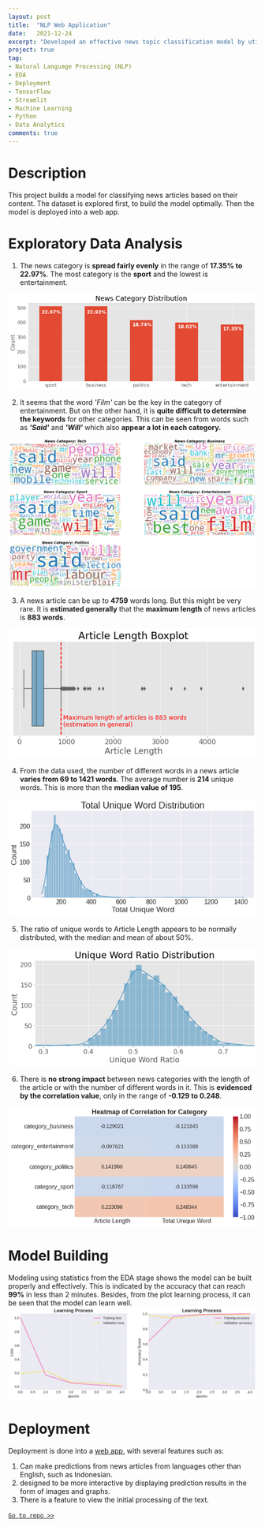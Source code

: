 ```yaml
---
layout: post
title:  "NLP Web Application"
date:   2021-12-24
excerpt: "Developed an effective news topic classification model by utilizing exploratory data analysis to construct assumptions and questions, and utilizing a bidirectional LSTM layer and early stopping technique to handle sequential data. Achieved an accuracy metric of 99% in 5 epochs, both in the train and test sets, demonstrating expertise in machine learning and data analysis."
project: true
tag:
- Natural Language Processing (NLP)
- EDA
- Deployment
- TensorFlow
- Streamlit
- Machine Learning
- Python
- Data Analytics
comments: true
---
```


# Description
This project builds a model for classifying news articles based on their content. The dataset is explored first, to build the model optimally. Then the model is deployed into a web app.


# Exploratory Data Analysis

1. The news category is **spread fairly evenly** in the range of **17.35% to 22.97%**. The most category is the **sport** and the lowest is entertainment.  

![News Category Distribution](https://github.com/m-nanda/TF_NLP_App/raw/main/img/class_distribution.png "News Category Distribution")


2. It seems that the word _'Film'_ can be the key in the category of entertainment. But on the other hand, it is **quite difficult to determine the keywords** for other categories. This can be seen from words such as ***'Said'*** and ***'Will'*** which also **appear a lot in each category.**  

![Wordcloud Text](https://github.com/m-nanda/TF_NLP_App/raw/main/img/wordcloud.png "Wordcloud Text")


3. A news article can be up to **4759** words long. But this might be very rare. It is **estimated generally** that the **maximum length** of news articles is **883 words**.  

![Estimated Article Length in General](https://github.com/m-nanda/TF_NLP_App/raw/main/img/article_length_boxplot.png "Estimated Article Length in General")


4. From the data used, the number of different words in a news article **varies from 69 to 1421 words**. The average number is **214** unique words. This is more than the **median value of 195**.  

![Total Unique Word](https://github.com/m-nanda/TF_NLP_App/raw/main/img/total_unique_word.png "Total Unique Word")


5. The ratio of unique words to Article Length appears to be normally distributed, with the median and mean of about 50%.  

![Unique Word Ratio](https://github.com/m-nanda/TF_NLP_App/raw/main/img/unique_word_ratio.png "Unique Word Ratio")


6. There is **no strong impact** between news categories with the length of the article or with the number of different words in it. This is **evidenced by the correlation value**, only in the range of **-0.129 to 0.248**.  

![Correlation](https://github.com/m-nanda/TF_NLP_App/raw/main/img/category_corr_heatmap.png "Correlation")


# Model Building
Modeling using statistics from the EDA stage shows the model can be built properly and effectively. This is indicated by the accuracy that can reach **99%** in less than 2 minutes. Besides, from the plot learning process, it can be seen that the model can learn well.
![Learning Process](https://github.com/m-nanda/TF_NLP_App/raw/main/img/learning_process.png "Learning Process")


# Deployment
Deployment is done into a [web app](https://m-nanda-tf-nlp-app-app-06vv0i.streamlit.app/), with several features such as:
1. Can make predictions from news articles from languages other than English, such as Indonesian.
2. designed to be more interactive by displaying prediction results in the form of images and graphs.
3. There is a feature to view the initial processing of the text.

[`Go to repo >>`](https://github.com/m-nanda/TF_NLP_App)